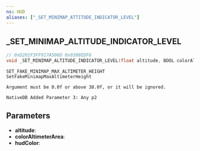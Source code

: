 ```yaml
---
ns: HUD
aliases: ["_SET_MINIMAP_ATTITUDE_INDICATOR_LEVEL"]
---
```

## _SET_MINIMAP_ALTITUDE_INDICATOR_LEVEL

```c
// 0xD201F3FF917A506D 0x0308EDF6
void _SET_MINIMAP_ALTITUDE_INDICATOR_LEVEL(float altitude, BOOL colorAltimeterArea, int hudColor);
```

```
SET_FAKE_MINIMAP_MAX_ALTIMETER_HEIGHT
SetFakeMinimapMaxAltimeterHeight

Argument must be 0.0f or above 38.0f, or it will be ignored.  
```

```
NativeDB Added Parameter 3: Any p2
```

## Parameters
* **altitude**: 
* **colorAltimeterArea**: 
* **hudColor**: 

